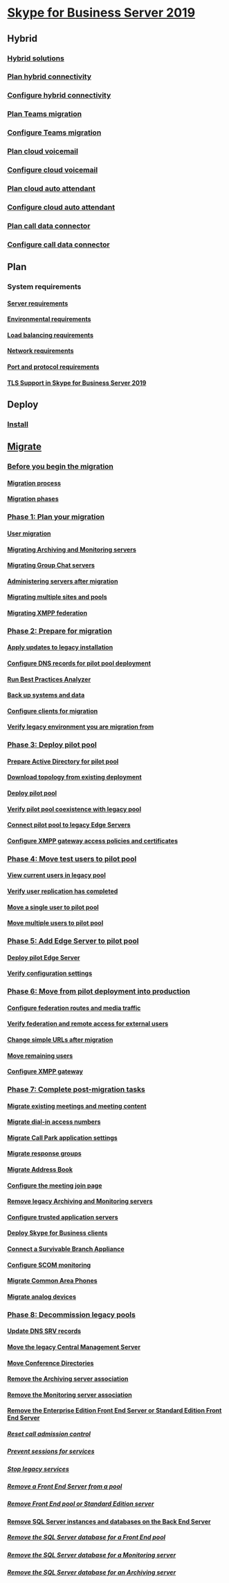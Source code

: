 # [Skype for Business Server 2019](../skype-for-business-server-2019.md)


## Hybrid
### [Hybrid solutions](../hybrid/hybrid-solutions.md)
### [Plan hybrid connectivity](../hybrid/plan-hybrid-connectivity.md)
### [Configure hybrid connectivity](../hybrid/configure-hybrid-connectivity.md)
### [Plan Teams migration](../hybrid/plan-teams-migration.md)
### [Configure Teams migration](../hybrid/configure-teams-migration.md)
### [Plan cloud voicemail](../hybrid/plan-cloud-voicemail.md)
### [Configure cloud voicemail](../hybrid/configure-cloud-voicemail.md)
### [Plan cloud auto attendant](../hybrid/plan-cloud-auto-attendant.md)
### [Configure cloud auto attendant](../hybrid/configure-cloud-auto-attendant.md)
### [Plan call data connector](../hybrid/plan-call-data-connector.md)
### [Configure call data connector](../hybrid/configure-call-data-connector.md)


## Plan
### System requirements
#### [Server requirements](../plan/server-requirements.md)
#### [Environmental requirements](../plan/environmental-requirements.md)
#### [Load balancing requirements](../../SfbServer/plan-your-deployment/network-requirements/load-balancing.md?toc=/SkypeForBusiness/toc.json&bc=/SkypeForBusiness/breadcrumb/toc.json)
#### [Network requirements](../../SfbServer/plan-your-deployment/network-requirements/network-requirements.md?toc=/SkypeForBusiness/toc.json&bc=/SkypeForBusiness/breadcrumb/toc.json)
#### [Port and protocol requirements](../../SfbServer/plan-your-deployment/network-requirements/ports-and-protocols.md?toc=/SkypeForBusiness/toc.json&bc=/SkypeForBusiness/breadcrumb/toc.json)
#### [TLS Support in Skype for Business Server 2019](../tls-support.md)


## Deploy
### [Install](../deploy/install.md)


## [Migrate](../migration/migration-to-skype-for-business-server-2019/migration-to-skype-for-business-server-2019.md)
<!---
### [Migration to Skype for Business Server 2019](../migration/migration-to-skype-for-business-server-2019/migration-to-skype-for-business-server-2019.md)
 
#### [Before you begin the migration](../migration/migration-to-skype-for-business-server-2019/before-you-begin-the-migration-w14-to-w15.md)
##### [Migration process](../migration/migration-to-skype-for-business-server-2019/migration-process-w14-to-w15.md)
##### [Migration phases](../migration/migration-to-skype-for-business-server-2019/migration-phases-w14-to-w15.md)
#### [Phase 1: Plan your migration](../migration/migration-to-skype-for-business-server-2019/phase-1-plan-your-migration-from-lync-server-2010-w14-to-w15.md)
##### [User migration](../migration/migration-to-skype-for-business-server-2019/user-migration-w14-to-w15.md)
##### [Migrating Archiving and Monitoring servers](../migration/migration-to-skype-for-business-server-2019/migrating-archiving-and-monitoring-servers-w14-to-w15.md)
##### [Migrating Group Chat servers](../migration/migration-to-skype-for-business-server-2019/migrating-group-chat-servers-w14-to-w15.md)
##### [Administering servers after migration](../migration/migration-to-skype-for-business-server-2019/administering-servers-after-migration-w14-to-w15.md)
##### [Migrating multiple sites and pools](../migration/migration-to-skype-for-business-server-2019/migrating-multiple-sites-and-pools-w14-to-w15.md)
##### [Migrating XMPP federation](../migration/migration-to-skype-for-business-server-2019/migrating-xmpp-federation-w14-to-w15.md)
#### [Phase 2: Prepare for migration](../migration/migration-to-skype-for-business-server-2019/phase-2-prepare-for-migration-w14-to-w15.md)
##### [Apply updates to legacy installation](../migration/migration-to-skype-for-business-server-2019/apply-lync-server-2010-updates-w14-to-w15.md)
##### [Configure DNS records for pilot pool deployment](../migration/migration-to-skype-for-business-server-2019/configure-dns-records-for-pilot-pool-deployment.md)
##### [Run Best Practices Analyzer](../migration/migration-to-skype-for-business-server-2019/run-best-practices-analyzer-w14-to-w15.md)
##### [Back up systems and data](../migration/migration-to-skype-for-business-server-2019/back-up-systems-and-data-w14-to-w15.md)
##### [Configure clients for migration](../migration/migration-to-skype-for-business-server-2019/configure-clients-for-migration-w14-to-w15.md)
##### [Verify legacy environment you are migration from](../migration/migration-to-skype-for-business-server-2019/verify-lync-server-2010-environment.md)
#### [Phase 3: Deploy Skype for Business Server 2019 pilot pool](../migration/migration-to-skype-for-business-server-2019/phase-3-deploy-lync-server-2013-pilot-pool-w14-to-w15.md)
##### [Prepare Active Directory for pilot pool](../migration/migration-to-skype-for-business-server-2019/prepare-active-directory-for-lync-server.md)
##### [Download topology from existing deployment](../migration/migration-to-skype-for-business-server-2019/download-topology-from-existing-deployment.md)
##### [Deploy pilot pool](../migration/migration-to-skype-for-business-server-2019/deploy-lync-server-2013-pilot-pool-w14-to-w15.md)
##### [Verify pilot pool coexistence with legacy pool](../migration/migration-to-skype-for-business-server-2019/verify-pilot-pool-coexistence-with-legacy-pool-w14-to-w15.md)
##### [Connect pilot pool to legacy Edge Servers](../migration/migration-to-skype-for-business-server-2019/connect-pilot-pool-to-legacy-edge-servers-w14-to-w15.md)
##### [Configure XMPP gateway access policies and certificates](../migration/migration-to-skype-for-business-server-2019/configure-xmpp-gateway-access-policies-and-certificates.md)
#### [Phase 4: Move test users to the pilot pool](../migration/migration-to-skype-for-business-server-2019/phase-4-move-test-users-to-the-pilot-pool-w14-to-w15.md)
##### [View current users in legacy pool](../migration/migration-to-skype-for-business-server-2019/view-current-users-in-lync-server-2010-pool.md)
##### [Verify user replication has completed](../migration/migration-to-skype-for-business-server-2019/verify-user-replication-has-completed-w14-to-w15.md)
##### [Move a single user to the pilot pool](../migration/migration-to-skype-for-business-server-2019/move-a-single-user-to-the-pilot-pool-w14-to-w15.md)
##### [Move multiple users to the pilot pool](../migration/migration-to-skype-for-business-server-2019/move-multiple-users-to-the-pilot-pool-w14-to-w15.md)
#### [Phase 5: Add Edge Server to pilot pool](../migration/migration-to-skype-for-business-server-2019/phase-5-add-lync-server-2013-edge-server-to-pilot-pool-w14-to-w15.md)
##### [Deploy pilot Edge Server](../migration/migration-to-skype-for-business-server-2019/deploy-pilot-edge-server-w14-to-w15.md)
##### [Verify configuration settings](../migration/migration-to-skype-for-business-server-2019/verify-configuration-settings-w14-to-w15.md)
#### [Phase 6: Move from pilot deployment into production](../migration/migration-to-skype-for-business-server-2019/phase-6-move-from-pilot-deployment-into-production-w14-to-w15.md)
##### [Configure federation routes and media traffic](../migration/migration-to-skype-for-business-server-2019/configure-federation-routes-and-media-traffic-w14-to-w15.md)
##### [Verify federation and remote access for external users](../migration/migration-to-skype-for-business-server-2019/verify-federation-and-remote-access-for-external-users-w14-to-w15.md)
##### [Change simple URLs after migration](../migration/migration-to-skype-for-business-server-2019/change-simple-urls-after-migration-w14-to-w15.md)
##### [Move remaining users](../migration/migration-to-skype-for-business-server-2019/move-remaining-users-to-lync-server-2013.md)
##### [Configure XMPP gateway](../migration/migration-to-skype-for-business-server-2019/configure-xmpp-gateway-on-lync-server-2013-w14-to-w15.md)
#### [Phase 7: Complete post-migration tasks](../migration/migration-to-skype-for-business-server-2019/phase-7-complete-post-migration-tasks-w14-to-w15.md)
##### [Migrate existing meetings and meeting content](../migration/migration-to-skype-for-business-server-2019/migrate-existing-meetings-and-meeting-content-w14-to-w15.md)
##### [Migrate dial-in access numbers](../migration/migration-to-skype-for-business-server-2019/migrate-dial-in-access-numbers-w14-to-w15.md)
##### [Migrate Call Park application settings](../migration/migration-to-skype-for-business-server-2019/migrate-call-park-application-settings-w14-to-w15.md)
##### [Migrate response groups](../migration/migration-to-skype-for-business-server-2019/migrate-response-groups-w14-to-w15.md)
##### [Migrate Address Book](../migration/migration-to-skype-for-business-server-2019/migrate-address-book-w14-to-w15.md)
##### [Configure the meeting join page](../migration/migration-to-skype-for-business-server-2019/configure-the-meeting-join-page-w14-to-w15.md)
##### [Remove legacy Archiving and Monitoring servers](../migration/migration-to-skype-for-business-server-2019/remove-legacy-archiving-and-monitoring-servers-w14-to-w15.md)
##### [Configure trusted application servers](../migration/migration-to-skype-for-business-server-2019/configure-trusted-application-servers-w14-to-w15.md)
##### [Deploy Skype for Business clients](../migration/migration-to-skype-for-business-server-2019/deploy-lync-server-2013-clients-w14-to-w15.md)
##### [Connect a Survivable Branch Appliance](../migration/migration-to-skype-for-business-server-2019/connect-a-survivable-branch-appliance-w14-to-w15.md)
##### [Configure SCOM monitoring](../migration/migration-to-skype-for-business-server-2019/configure-scom-monitoring-w14-to-w15.md)
##### [Migrate Common Area Phones](../migration/migration-to-skype-for-business-server-2019/migrate-common-area-phones-w14-to-w15.md)
##### [Migrate analog devices](../migration/migration-to-skype-for-business-server-2019/migrate-analog-devices-w14-to-w15.md)
#### [Phase 8: Decommission legacy pools](../migration/migration-to-skype-for-business-server-2019/phase-8-decommission-legacy-pools-w14-to-w15.md)
##### [Update DNS SRV records](../migration/migration-to-skype-for-business-server-2019/update-dns-srv-records-w14-to-w15.md)
##### [Move the legacy Central Management Server](../migration/migration-to-skype-for-business-server-2019/move-the-lync-server-2010-central-management-server-to-lync-server-2013w14-to-w1.md)
##### [Move Conference Directories](../migration/migration-to-skype-for-business-server-2019/move-conference-directories.md)
##### [Remove the Archiving server association](../migration/migration-to-skype-for-business-server-2019/remove-the-archiving-server-association-w14-to-w15.md)
##### [Remove the Monitoring server association](../migration/migration-to-skype-for-business-server-2019/remove-the-monitoring-server-association-w14-to-w15.md)
##### [Remove the Enterprise Edition Front End Server or Standard Edition Front End Server](../migration/migration-to-skype-for-business-server-2019/remove-the-enterprise-edition-front-end-server-or-standard-edition-front-end-ser.md)
###### [Reset call admission control](../migration/migration-to-skype-for-business-server-2019/reset-call-admission-control.md)
###### [Prevent sessions for services](../migration/migration-to-skype-for-business-server-2019/prevent-sessions-for-services-w14-to-w15.md)
###### [Stop legacy services](../migration/migration-to-skype-for-business-server-2019/stop-lync-server-2010-services-w14-to-w15.md)
###### [Remove a Front End Server from a pool](../migration/migration-to-skype-for-business-server-2019/remove-a-front-end-server-from-a-pool-w14-to-w15.md)
###### [Remove Front End pool or Standard Edition server](../migration/migration-to-skype-for-business-server-2019/remove-front-end-pool-or-standard-edition-server-w14-to-w15.md)
##### [Remove SQL Server instances and databases on the Back End Server](../migration/migration-to-skype-for-business-server-2019/remove-sql-server-instances-and-databases-on-the-back-end-server-w14-to-w15.md)
###### [Remove the SQL Server database for a Front End pool](../migration/migration-to-skype-for-business-server-2019/remove-the-sql-server-database-for-a-front-end-pool-w14-to-w15.md)
###### [Remove the SQL Server database for a Monitoring server](../migration/migration-to-skype-for-business-server-2019/remove-the-sql-server-database-for-a-monitoring-server-w14-to-w15.md)
###### [Remove the SQL Server database for an Archiving server](../migration/migration-to-skype-for-business-server-2019/remove-the-sql-server-database-for-an-archiving-server-w14-to-w15.md)
-->

### [Before you begin the migration](../migration/migration-to-skype-for-business-server-2019/before-you-begin-the-migration-w14-to-w15.md)
#### [Migration process](../migration/migration-to-skype-for-business-server-2019/migration-process-w14-to-w15.md)
#### [Migration phases](../migration/migration-to-skype-for-business-server-2019/migration-phases-w14-to-w15.md)
### [Phase 1: Plan your migration](../migration/migration-to-skype-for-business-server-2019/phase-1-plan-your-migration-from-lync-server-2010-w14-to-w15.md)
#### [User migration](../migration/migration-to-skype-for-business-server-2019/user-migration-w14-to-w15.md)
#### [Migrating Archiving and Monitoring servers](../migration/migration-to-skype-for-business-server-2019/migrating-archiving-and-monitoring-servers-w14-to-w15.md)
#### [Migrating Group Chat servers](../migration/migration-to-skype-for-business-server-2019/migrating-group-chat-servers-w14-to-w15.md)
#### [Administering servers after migration](../migration/migration-to-skype-for-business-server-2019/administering-servers-after-migration-w14-to-w15.md)
#### [Migrating multiple sites and pools](../migration/migration-to-skype-for-business-server-2019/migrating-multiple-sites-and-pools-w14-to-w15.md)
#### [Migrating XMPP federation](../migration/migration-to-skype-for-business-server-2019/migrating-xmpp-federation-w14-to-w15.md)
### [Phase 2: Prepare for migration](../migration/migration-to-skype-for-business-server-2019/phase-2-prepare-for-migration-w14-to-w15.md)
#### [Apply updates to legacy installation](../migration/migration-to-skype-for-business-server-2019/apply-lync-server-2010-updates-w14-to-w15.md)
#### [Configure DNS records for pilot pool deployment](../migration/migration-to-skype-for-business-server-2019/configure-dns-records-for-pilot-pool-deployment.md)
#### [Run Best Practices Analyzer](../migration/migration-to-skype-for-business-server-2019/run-best-practices-analyzer-w14-to-w15.md)
#### [Back up systems and data](../migration/migration-to-skype-for-business-server-2019/back-up-systems-and-data-w14-to-w15.md)
#### [Configure clients for migration](../migration/migration-to-skype-for-business-server-2019/configure-clients-for-migration-w14-to-w15.md)
#### [Verify legacy environment you are migration from](../migration/migration-to-skype-for-business-server-2019/verify-lync-server-2010-environment.md)
### [Phase 3: Deploy pilot pool](../migration/migration-to-skype-for-business-server-2019/phase-3-deploy-lync-server-2013-pilot-pool-w14-to-w15.md)
#### [Prepare Active Directory for pilot pool](../migration/migration-to-skype-for-business-server-2019/prepare-active-directory-for-lync-server.md)
#### [Download topology from existing deployment](../migration/migration-to-skype-for-business-server-2019/download-topology-from-existing-deployment.md)
#### [Deploy pilot pool](../migration/migration-to-skype-for-business-server-2019/deploy-lync-server-2013-pilot-pool-w14-to-w15.md)
#### [Verify pilot pool coexistence with legacy pool](../migration/migration-to-skype-for-business-server-2019/verify-pilot-pool-coexistence-with-legacy-pool-w14-to-w15.md)
#### [Connect pilot pool to legacy Edge Servers](../migration/migration-to-skype-for-business-server-2019/connect-pilot-pool-to-legacy-edge-servers-w14-to-w15.md)
#### [Configure XMPP gateway access policies and certificates](../migration/migration-to-skype-for-business-server-2019/configure-xmpp-gateway-access-policies-and-certificates.md)
### [Phase 4: Move test users to pilot pool](../migration/migration-to-skype-for-business-server-2019/phase-4-move-test-users-to-the-pilot-pool-w14-to-w15.md)
#### [View current users in legacy pool](../migration/migration-to-skype-for-business-server-2019/view-current-users-in-lync-server-2010-pool.md)
#### [Verify user replication has completed](../migration/migration-to-skype-for-business-server-2019/verify-user-replication-has-completed-w14-to-w15.md)
#### [Move a single user to pilot pool](../migration/migration-to-skype-for-business-server-2019/move-a-single-user-to-the-pilot-pool-w14-to-w15.md)
#### [Move multiple users to pilot pool](../migration/migration-to-skype-for-business-server-2019/move-multiple-users-to-the-pilot-pool-w14-to-w15.md)
### [Phase 5: Add Edge Server to pilot pool](../migration/migration-to-skype-for-business-server-2019/phase-5-add-lync-server-2013-edge-server-to-pilot-pool-w14-to-w15.md)
#### [Deploy pilot Edge Server](../migration/migration-to-skype-for-business-server-2019/deploy-pilot-edge-server-w14-to-w15.md)
#### [Verify configuration settings](../migration/migration-to-skype-for-business-server-2019/verify-configuration-settings-w14-to-w15.md)
### [Phase 6: Move from pilot deployment into production](../migration/migration-to-skype-for-business-server-2019/phase-6-move-from-pilot-deployment-into-production-w14-to-w15.md)
#### [Configure federation routes and media traffic](../migration/migration-to-skype-for-business-server-2019/configure-federation-routes-and-media-traffic-w14-to-w15.md)
#### [Verify federation and remote access for external users](../migration/migration-to-skype-for-business-server-2019/verify-federation-and-remote-access-for-external-users-w14-to-w15.md)
#### [Change simple URLs after migration](../migration/migration-to-skype-for-business-server-2019/change-simple-urls-after-migration-w14-to-w15.md)
#### [Move remaining users](../migration/migration-to-skype-for-business-server-2019/move-remaining-users-to-lync-server-2013.md)
#### [Configure XMPP gateway](../migration/migration-to-skype-for-business-server-2019/configure-xmpp-gateway-on-lync-server-2013-w14-to-w15.md)
### [Phase 7: Complete post-migration tasks](../migration/migration-to-skype-for-business-server-2019/phase-7-complete-post-migration-tasks-w14-to-w15.md)
#### [Migrate existing meetings and meeting content](../migration/migration-to-skype-for-business-server-2019/migrate-existing-meetings-and-meeting-content-w14-to-w15.md)
#### [Migrate dial-in access numbers](../migration/migration-to-skype-for-business-server-2019/migrate-dial-in-access-numbers-w14-to-w15.md)
#### [Migrate Call Park application settings](../migration/migration-to-skype-for-business-server-2019/migrate-call-park-application-settings-w14-to-w15.md)
#### [Migrate response groups](../migration/migration-to-skype-for-business-server-2019/migrate-response-groups-w14-to-w15.md)
#### [Migrate Address Book](../migration/migration-to-skype-for-business-server-2019/migrate-address-book-w14-to-w15.md)
#### [Configure the meeting join page](../migration/migration-to-skype-for-business-server-2019/configure-the-meeting-join-page-w14-to-w15.md)
#### [Remove legacy Archiving and Monitoring servers](../migration/migration-to-skype-for-business-server-2019/remove-legacy-archiving-and-monitoring-servers-w14-to-w15.md)
#### [Configure trusted application servers](../migration/migration-to-skype-for-business-server-2019/configure-trusted-application-servers-w14-to-w15.md)
#### [Deploy Skype for Business clients](../migration/migration-to-skype-for-business-server-2019/deploy-lync-server-2013-clients-w14-to-w15.md)
#### [Connect a Survivable Branch Appliance](../migration/migration-to-skype-for-business-server-2019/connect-a-survivable-branch-appliance-w14-to-w15.md)
#### [Configure SCOM monitoring](../migration/migration-to-skype-for-business-server-2019/configure-scom-monitoring-w14-to-w15.md)
#### [Migrate Common Area Phones](../migration/migration-to-skype-for-business-server-2019/migrate-common-area-phones-w14-to-w15.md)
#### [Migrate analog devices](../migration/migration-to-skype-for-business-server-2019/migrate-analog-devices-w14-to-w15.md)
### [Phase 8: Decommission legacy pools](../migration/migration-to-skype-for-business-server-2019/phase-8-decommission-legacy-pools-w14-to-w15.md)
#### [Update DNS SRV records](../migration/migration-to-skype-for-business-server-2019/update-dns-srv-records-w14-to-w15.md)
#### [Move the legacy Central Management Server](../migration/migration-to-skype-for-business-server-2019/move-the-lync-server-2010-central-management-server-to-lync-server-2013w14-to-w1.md)
#### [Move Conference Directories](../migration/migration-to-skype-for-business-server-2019/move-conference-directories.md)
#### [Remove the Archiving server association](../migration/migration-to-skype-for-business-server-2019/remove-the-archiving-server-association-w14-to-w15.md)
#### [Remove the Monitoring server association](../migration/migration-to-skype-for-business-server-2019/remove-the-monitoring-server-association-w14-to-w15.md)
#### [Remove the Enterprise Edition Front End Server or Standard Edition Front End Server](../migration/migration-to-skype-for-business-server-2019/remove-the-enterprise-edition-front-end-server-or-standard-edition-front-end-ser.md)
##### [Reset call admission control](../migration/migration-to-skype-for-business-server-2019/reset-call-admission-control.md)
##### [Prevent sessions for services](../migration/migration-to-skype-for-business-server-2019/prevent-sessions-for-services-w14-to-w15.md)
##### [Stop legacy services](../migration/migration-to-skype-for-business-server-2019/stop-lync-server-2010-services-w14-to-w15.md)
##### [Remove a Front End Server from a pool](../migration/migration-to-skype-for-business-server-2019/remove-a-front-end-server-from-a-pool-w14-to-w15.md)
##### [Remove Front End pool or Standard Edition server](../migration/migration-to-skype-for-business-server-2019/remove-front-end-pool-or-standard-edition-server-w14-to-w15.md)
#### [Remove SQL Server instances and databases on the Back End Server](../migration/migration-to-skype-for-business-server-2019/remove-sql-server-instances-and-databases-on-the-back-end-server-w14-to-w15.md)
##### [Remove the SQL Server database for a Front End pool](../migration/migration-to-skype-for-business-server-2019/remove-the-sql-server-database-for-a-front-end-pool-w14-to-w15.md)
##### [Remove the SQL Server database for a Monitoring server](../migration/migration-to-skype-for-business-server-2019/remove-the-sql-server-database-for-a-monitoring-server-w14-to-w15.md)
##### [Remove the SQL Server database for an Archiving server](../migration/migration-to-skype-for-business-server-2019/remove-the-sql-server-database-for-an-archiving-server-w14-to-w15.md)